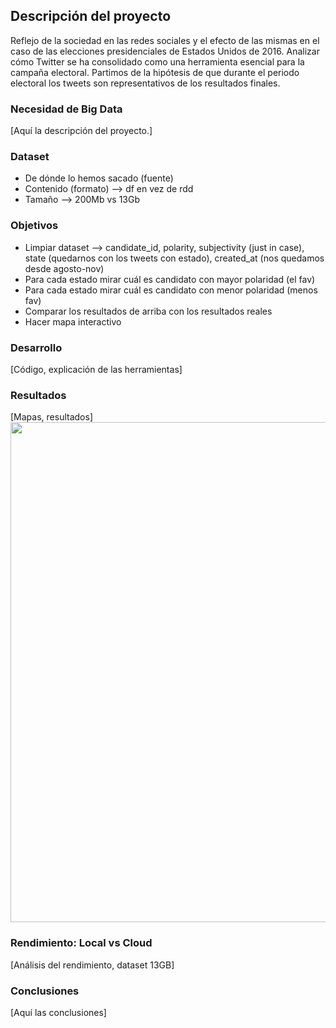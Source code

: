 ## Descripción del proyecto

Reflejo de la sociedad en las redes sociales y el efecto de las mismas en el caso de las elecciones presidenciales de Estados Unidos de 2016. Analizar cómo Twitter se ha consolidado como una herramienta esencial para la campaña electoral. Partimos de la hipótesis de que durante el periodo electoral los tweets son representativos de los resultados finales.

### Necesidad de Big Data

[Aquí la descripción del proyecto.]

### Dataset

* De dónde lo hemos sacado (fuente)
* Contenido (formato) --> df en vez de rdd
* Tamaño --> 200Mb vs 13Gb

### Objetivos

* Limpiar dataset --> candidate_id, polarity, subjectivity (just in case), state (quedarnos con los tweets con estado), created_at (nos quedamos desde agosto-nov)
* Para cada estado mirar cuál es candidato con mayor polaridad (el fav)
* Para cada estado mirar cuál es candidato con menor polaridad (menos fav)
* Comparar los resultados de arriba con los resultados reales
* Hacer mapa interactivo

### Desarrollo

[Código, explicación de las herramientas]

### Resultados

[Mapas, resultados]
<a href="https://www.270towin.com/maps/2016-actual-electoral-map"><img src="https://www.270towin.com/map-images/2016-actual-electoral-map.png" width="800"></a>

### Rendimiento: Local vs Cloud

[Análisis del rendimiento, dataset 13GB]

### Conclusiones

[Aquí las conclusiones]
